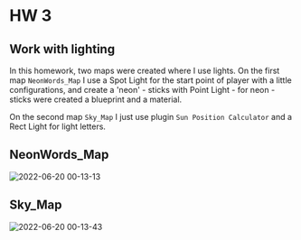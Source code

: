# HW 3

## Work with lighting

In this homework, two maps were created where I use lights. On the first map `NeonWords_Map` I use a Spot Light for the start point of player with a little configurations, and create a 'neon' - sticks with Point Light - for neon - sticks were created a blueprint and a material.

On the second map `Sky_Map` I just use plugin `Sun Position Calculator` and a Rect Light for light letters.

## NeonWords_Map
![2022-06-20 00-13-13](https://user-images.githubusercontent.com/34779566/174500656-354c0b2d-40fb-4eb9-966a-ab07b706d8c2.gif)

## Sky_Map
![2022-06-20 00-13-43](https://user-images.githubusercontent.com/34779566/174500674-2c8f6752-c0a6-4cf5-8e39-4dbcdbc8f609.gif)
